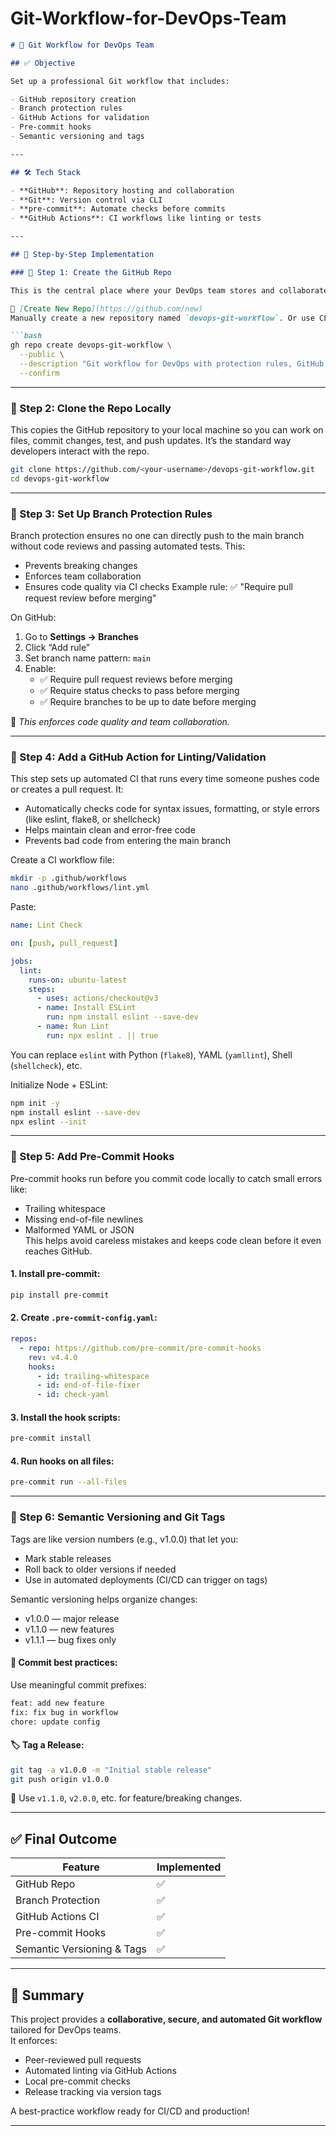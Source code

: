 # Git-Workflow-for-DevOps-Team


```markdown
# 🚀 Git Workflow for DevOps Team

## ✅ Objective

Set up a professional Git workflow that includes:

- GitHub repository creation  
- Branch protection rules  
- GitHub Actions for validation  
- Pre-commit hooks  
- Semantic versioning and tags  

---

## 🛠️ Tech Stack

- **GitHub**: Repository hosting and collaboration  
- **Git**: Version control via CLI  
- **pre-commit**: Automate checks before commits  
- **GitHub Actions**: CI workflows like linting or tests  

---

## 🧱 Step-by-Step Implementation

### 🧩 Step 1: Create the GitHub Repo

This is the central place where your DevOps team stores and collaborates on code. Using GitHub also allows integration with CI/CD tools, issue tracking, and automation.

🔗 [Create New Repo](https://github.com/new)  
Manually create a new repository named `devops-git-workflow`. Or use CLI:

```bash
gh repo create devops-git-workflow \
  --public \
  --description "Git workflow for DevOps with protection rules, GitHub Actions, and pre-commit hooks" \
  --confirm
```

---

### 🧩 Step 2: Clone the Repo Locally

This copies the GitHub repository to your local machine so you can work on files, commit changes, test, and push updates. It’s the standard way developers interact with the repo.

```bash
git clone https://github.com/<your-username>/devops-git-workflow.git
cd devops-git-workflow
```

---

### 🧩 Step 3: Set Up Branch Protection Rules
Branch protection ensures no one can directly push to the main branch without code reviews and passing automated tests. This:
  - Prevents breaking changes
  - Enforces team collaboration
  - Ensures code quality via CI checks
Example rule: ✅ "Require pull request review before merging"


On GitHub:

1. Go to **Settings → Branches**
2. Click “Add rule”
3. Set branch name pattern: `main`
4. Enable:
   - ✅ Require pull request reviews before merging  
   - ✅ Require status checks to pass before merging  
   - ✅ Require branches to be up to date before merging  

🔐 *This enforces code quality and team collaboration.*

---

### 🧩 Step 4: Add a GitHub Action for Linting/Validation
This step sets up automated CI that runs every time someone pushes code or creates a pull request. It:  
  - Automatically checks code for syntax issues, formatting, or style errors (like eslint, flake8, or shellcheck)  
  - Helps maintain clean and error-free code  
  - Prevents bad code from entering the main branch  

Create a CI workflow file:

```bash
mkdir -p .github/workflows
nano .github/workflows/lint.yml
```

Paste:

```yaml
name: Lint Check

on: [push, pull_request]

jobs:
  lint:
    runs-on: ubuntu-latest
    steps:
      - uses: actions/checkout@v3
      - name: Install ESLint
        run: npm install eslint --save-dev
      - name: Run Lint
        run: npx eslint . || true
```

You can replace `eslint` with Python (`flake8`), YAML (`yamllint`), Shell (`shellcheck`), etc.

Initialize Node + ESLint:

```bash
npm init -y
npm install eslint --save-dev
npx eslint --init
```

---

### 🧩 Step 5: Add Pre-Commit Hooks

Pre-commit hooks run before you commit code locally to catch small errors like:  
  - Trailing whitespace  
  - Missing end-of-file newlines  
  - Malformed YAML or JSON  
This helps avoid careless mistakes and keeps code clean before it even reaches GitHub.  

#### 1. Install pre-commit:

```bash
pip install pre-commit
```

#### 2. Create `.pre-commit-config.yaml`:

```yaml
repos:
  - repo: https://github.com/pre-commit/pre-commit-hooks
    rev: v4.4.0
    hooks:
      - id: trailing-whitespace
      - id: end-of-file-fixer
      - id: check-yaml
```

#### 3. Install the hook scripts:

```bash
pre-commit install
```

#### 4. Run hooks on all files:

```bash
pre-commit run --all-files
```

---

### 🧩 Step 6: Semantic Versioning and Git Tags

Tags are like version numbers (e.g., v1.0.0) that let you:
  - Mark stable releases
  - Roll back to older versions if needed
  - Use in automated deployments (CI/CD can trigger on tags)

Semantic versioning helps organize changes:  
  - v1.0.0 — major release
  - v1.1.0 — new features
  - v1.1.1 — bug fixes only

#### 🌱 Commit best practices:

Use meaningful commit prefixes:
```bash
feat: add new feature
fix: fix bug in workflow
chore: update config
```

#### 🏷️ Tag a Release:

```bash
git tag -a v1.0.0 -m "Initial stable release"
git push origin v1.0.0
```

🔁 Use `v1.1.0`, `v2.0.0`, etc. for feature/breaking changes.

---

## ✅ Final Outcome

| Feature                     | Implemented |
|----------------------------|-------------|
| GitHub Repo                | ✅           |
| Branch Protection          | ✅           |
| GitHub Actions CI          | ✅           |
| Pre-commit Hooks           | ✅           |
| Semantic Versioning & Tags | ✅           |

---

## 🧾 Summary

This project provides a **collaborative, secure, and automated Git workflow** tailored for DevOps teams.  
It enforces:
- Peer-reviewed pull requests  
- Automated linting via GitHub Actions  
- Local pre-commit checks  
- Release tracking via version tags  

A best-practice workflow ready for CI/CD and production!

---
```

